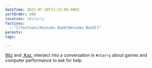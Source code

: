 ```yaml
---
dateTime: 2023-07-20T13:32:00.000Z
sortOrder: 200
location: \#starry
factions:
  - "[[factions/Kessoku Band|Kessoku Band]]"
parents: 
tags: 

---
```

[Wiz](discord://discord.com/channels/1093664259273130084/1093664259273130087/1131579344452591696) and [.Kaz.](discord://discord.com/channels/1093664259273130084/1093664259273130087/1131579351381577809) interject into a conversation in `#starry` about games and computer performance to ask for help
